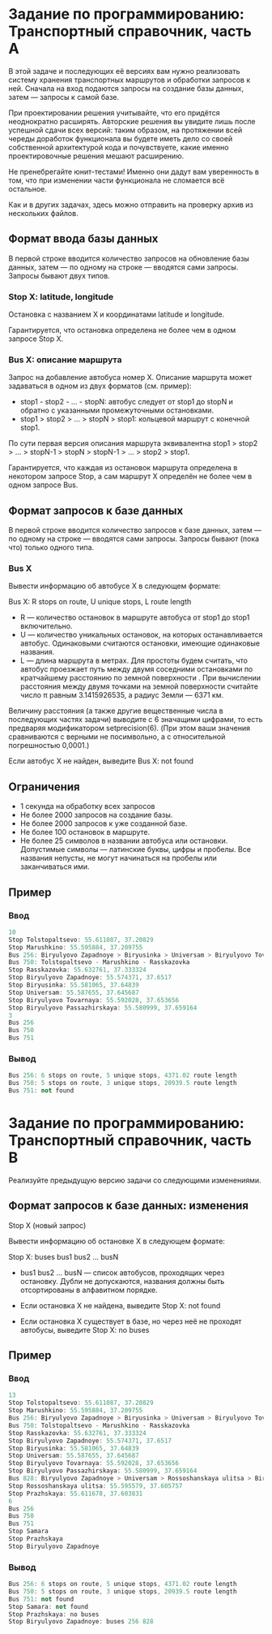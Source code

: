 # Задание по программированию: Транспортный справочник, часть A

В этой задаче и последующих её версиях вам нужно реализовать систему хранения транспортных маршрутов и обработки 
запросов к ней. Сначала на вход подаются запросы на создание базы данных, затем — запросы к самой базе.

При проектировании решения учитывайте, что его придётся неоднократно расширять. Авторские решения вы увидите лишь
после успешной сдачи всех версий: таким образом, на протяжении всей череды доработок функционала вы будете иметь 
дело со своей собственной архитектурой кода и почувствуете, какие именно проектировочные решения мешают расширению.

Не пренебрегайте юнит-тестами! Именно они дадут вам уверенность в том, что при изменении части функционала 
не сломается всё остальное.

Как и в других задачах, здесь можно отправить на проверку архив из нескольких файлов.  

## Формат ввода базы данных

В первой строке вводится количество запросов на обновление базы данных, 
затем — по одному на строке — вводятся сами запросы. Запросы бывают двух типов.

### Stop X: latitude, longitude

Остановка с названием X и координатами latitude и longitude.

Гарантируется, что остановка определена не более чем в одном запросе Stop X.

### Bus X: описание маршрута

Запрос на добавление автобуса номер X. Описание маршрута может задаваться в одном из двух форматов (см. пример):
- stop1 - stop2 - ... - stopN: автобус следует от stop1 до stopN и обратно с указанными промежуточными остановками.
- stop1 > stop2 > ... > stopN > stop1: кольцевой маршрут с конечной stop1.

По сути первая версия описания маршрута эквивалентна stop1 > stop2 > ... > stopN-1 > stopN > stopN-1 > ... > stop2 > stop1.

Гарантируется, что каждая из остановок маршрута определена в некотором запросе Stop, а сам маршрут X определён не более
чем в одном запросе Bus.

## Формат запросов к базе данных

В первой строке вводится количество запросов к базе данных, затем — по одному на строке — вводятся сами запросы. 
Запросы бывают (пока что) только одного типа.

### Bus X

Вывести информацию об автобусе X в следующем формате:

Bus X: R stops on route, U unique stops, L route length

- R — количество остановок в маршруте автобуса от stop1 до stop1 включительно.
- U — количество уникальных остановок, на которых останавливается автобус. Одинаковыми считаются остановки, имеющие 
  одинаковые названия.
- L — длина маршрута в метрах. Для простоты будем считать, что автобус проезжает путь между двумя соседними остановками
  по кратчайшему расстоянию по земной поверхности . При вычислении расстояния между двумя точками на земной поверхности 
  считайте число π равным 3.1415926535, а радиус Земли — 6371 км.

Величину расстояния (а также другие вещественные числа в последующих частях задачи) выводите с 6 значащими цифрами, 
то есть предваряя модификатором setprecision(6). (При этом ваши значения сравниваются с верными не посимвольно, а с 
относительной погрешностью 0,0001.)

Если автобус X не найден, выведите Bus X: not found

## Ограничения
- 1 секунда на обработку всех запросов
- Не более 2000 запросов на создание базы.
- Не более 2000 запросов к уже созданной базе.
- Не более 100 остановок в маршруте.
- Не более 25 символов в названии автобуса или остановки. Допустимые символы — латинские буквы, цифры и пробелы.
  Все названия непусты, не могут начинаться на пробелы или заканчиваться ими.

## Пример
### Ввод
```c++
10
Stop Tolstopaltsevo: 55.611087, 37.20829
Stop Marushkino: 55.595884, 37.209755
Bus 256: Biryulyovo Zapadnoye > Biryusinka > Universam > Biryulyovo Tovarnaya > Biryulyovo Passazhirskaya > Biryulyovo Zapadnoye
Bus 750: Tolstopaltsevo - Marushkino - Rasskazovka
Stop Rasskazovka: 55.632761, 37.333324
Stop Biryulyovo Zapadnoye: 55.574371, 37.6517
Stop Biryusinka: 55.581065, 37.64839
Stop Universam: 55.587655, 37.645687
Stop Biryulyovo Tovarnaya: 55.592028, 37.653656
Stop Biryulyovo Passazhirskaya: 55.580999, 37.659164
3
Bus 256
Bus 750
Bus 751
```

### Вывод
```c++
Bus 256: 6 stops on route, 5 unique stops, 4371.02 route length
Bus 750: 5 stops on route, 3 unique stops, 20939.5 route length
Bus 751: not found
```

# Задание по программированию: Транспортный справочник, часть B

Реализуйте предыдущую версию задачи со следующими изменениями.  

## Формат запросов к базе данных: изменения

Stop X (новый запрос)

Вывести информацию об остановке X в следующем формате:

Stop X: buses bus1 bus2 ... busN

- bus1 bus2 ... busN — список автобусов, проходящих через остановку. 
  Дубли не допускаются, названия должны быть отсортированы в алфавитном порядке.
  
- Если остановка X не найдена, выведите Stop X: not found
- Если остановка X существует в базе, но через неё не проходят автобусы, выведите Stop X: no buses

## Пример

### Ввод

```c++
13
Stop Tolstopaltsevo: 55.611087, 37.20829
Stop Marushkino: 55.595884, 37.209755
Bus 256: Biryulyovo Zapadnoye > Biryusinka > Universam > Biryulyovo Tovarnaya > Biryulyovo Passazhirskaya > Biryulyovo Zapadnoye
Bus 750: Tolstopaltsevo - Marushkino - Rasskazovka
Stop Rasskazovka: 55.632761, 37.333324
Stop Biryulyovo Zapadnoye: 55.574371, 37.6517
Stop Biryusinka: 55.581065, 37.64839
Stop Universam: 55.587655, 37.645687
Stop Biryulyovo Tovarnaya: 55.592028, 37.653656
Stop Biryulyovo Passazhirskaya: 55.580999, 37.659164
Bus 828: Biryulyovo Zapadnoye > Universam > Rossoshanskaya ulitsa > Biryulyovo Zapadnoye
Stop Rossoshanskaya ulitsa: 55.595579, 37.605757
Stop Prazhskaya: 55.611678, 37.603831
6
Bus 256
Bus 750
Bus 751
Stop Samara
Stop Prazhskaya
Stop Biryulyovo Zapadnoye
```

### Вывод

```c++
Bus 256: 6 stops on route, 5 unique stops, 4371.02 route length
Bus 750: 5 stops on route, 3 unique stops, 20939.5 route length
Bus 751: not found
Stop Samara: not found
Stop Prazhskaya: no buses
Stop Biryulyovo Zapadnoye: buses 256 828
```
